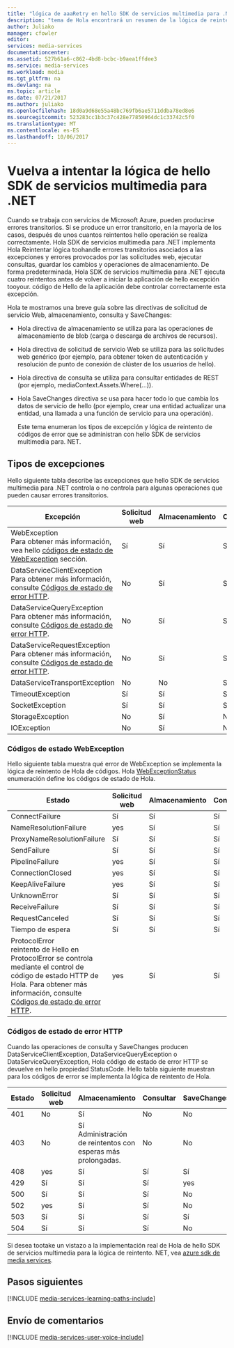 ```yaml
---
title: "lógica de aaaRetry en hello SDK de servicios multimedia para .NET | Documentos de Microsoft"
description: "tema de Hola encontrará un resumen de la lógica de reintento en hello SDK de servicios multimedia para. NET."
author: Juliako
manager: cfowler
editor: 
services: media-services
documentationcenter: 
ms.assetid: 527b61a6-c862-4bd8-bcbc-b9aea1ffdee3
ms.service: media-services
ms.workload: media
ms.tgt_pltfrm: na
ms.devlang: na
ms.topic: article
ms.date: 07/21/2017
ms.author: juliako
ms.openlocfilehash: 18d0a9d68e55a48bc769fb6ae5711ddba78ed8e6
ms.sourcegitcommit: 523283cc1b3c37c428e77850964dc1c33742c5f0
ms.translationtype: MT
ms.contentlocale: es-ES
ms.lasthandoff: 10/06/2017
---
```

# <a name="retry-logic-in-hello-media-services-sdk-for-net"></a>Vuelva a intentar la lógica de hello SDK de servicios multimedia para .NET
Cuando se trabaja con servicios de Microsoft Azure, pueden producirse errores transitorios. Si se produce un error transitorio, en la mayoría de los casos, después de unos cuantos reintentos hello operación se realiza correctamente. Hola SDK de servicios multimedia para .NET implementa Hola Reintentar lógica toohandle errores transitorios asociados a las excepciones y errores provocados por las solicitudes web, ejecutar consultas, guardar los cambios y operaciones de almacenamiento.  De forma predeterminada, Hola SDK de servicios multimedia para .NET ejecuta cuatro reintentos antes de volver a iniciar la aplicación de hello excepción tooyour. código de Hello de la aplicación debe controlar correctamente esta excepción.  

 Hola te mostramos una breve guía sobre las directivas de solicitud de servicio Web, almacenamiento, consulta y SaveChanges:  

* Hola directiva de almacenamiento se utiliza para las operaciones de almacenamiento de blob (carga o descarga de archivos de recursos).  
* Hola directiva de solicitud de servicio Web se utiliza para las solicitudes web genérico (por ejemplo, para obtener token de autenticación y resolución de punto de conexión de clúster de los usuarios de hello).  
* Hola directiva de consulta se utiliza para consultar entidades de REST (por ejemplo, mediaContext.Assets.Where(...)).  
* Hola SaveChanges directiva se usa para hacer todo lo que cambia los datos de servicio de hello (por ejemplo, crear una entidad actualizar una entidad, una llamada a una función de servicio para una operación).  
  
  Este tema enumeran los tipos de excepción y lógica de reintento de códigos de error que se administran con hello SDK de servicios multimedia para. NET.  

## <a name="exception-types"></a>Tipos de excepciones
Hello siguiente tabla describe las excepciones que hello SDK de servicios multimedia para .NET controla o no controla para algunas operaciones que pueden causar errores transitorios.  

| Excepción | Solicitud web | Almacenamiento | Consultar | SaveChanges |
| --- | --- | --- | --- | --- |
| WebException<br/>Para obtener más información, vea hello [códigos de estado de WebException](media-services-retry-logic-in-dotnet-sdk.md#WebExceptionStatus) sección. |Sí |Sí |Sí |Sí |
| DataServiceClientException<br/> Para obtener más información, consulte [Códigos de estado de error HTTP](media-services-retry-logic-in-dotnet-sdk.md#HTTPStatusCode). |No |Sí |Sí |Sí |
| DataServiceQueryException<br/> Para obtener más información, consulte [Códigos de estado de error HTTP](media-services-retry-logic-in-dotnet-sdk.md#HTTPStatusCode). |No |Sí |Sí |yes |
| DataServiceRequestException<br/> Para obtener más información, consulte [Códigos de estado de error HTTP](media-services-retry-logic-in-dotnet-sdk.md#HTTPStatusCode). |No |Sí |Sí |Sí |
| DataServiceTransportException |No |No |Sí |Sí |
| TimeoutException |Sí |Sí |Sí |No |
| SocketException |Sí |Sí |Sí |yes |
| StorageException |No |Sí |No |No |
| IOException |No |Sí |No |No |

### <a name="WebExceptionStatus"></a> Códigos de estado WebException
Hello siguiente tabla muestra qué error de WebException se implementa la lógica de reintento de Hola de códigos. Hola [WebExceptionStatus](http://msdn.microsoft.com/library/system.net.webexceptionstatus.aspx) enumeración define los códigos de estado de Hola.  

| Estado | Solicitud web | Almacenamiento | Consultar | SaveChanges |
| --- | --- | --- | --- | --- |
| ConnectFailure |Sí |Sí |Sí |Sí |
| NameResolutionFailure |yes |Sí |Sí |Sí |
| ProxyNameResolutionFailure |Sí |Sí |Sí |yes |
| SendFailure |Sí |Sí |Sí |yes |
| PipelineFailure |yes |Sí |Sí |No |
| ConnectionClosed |yes |Sí |Sí |No |
| KeepAliveFailure |yes |Sí |Sí |No |
| UnknownError |Sí |Sí |Sí |No |
| ReceiveFailure |Sí |Sí |Sí |No |
| RequestCanceled |Sí |Sí |Sí |No |
| Tiempo de espera |Sí |Sí |Sí |No |
| ProtocolError <br/>reintento de Hello en ProtocolError se controla mediante el control de código de estado HTTP de Hola. Para obtener más información, consulte [Códigos de estado de error HTTP](media-services-retry-logic-in-dotnet-sdk.md#HTTPStatusCode). |yes |Sí |Sí |Sí |

### <a name="HTTPStatusCode"></a> Códigos de estado de error HTTP
Cuando las operaciones de consulta y SaveChanges producen DataServiceClientException, DataServiceQueryException o DataServiceQueryException, Hola código de estado de error HTTP se devuelve en hello propiedad StatusCode.  Hello tabla siguiente muestran para los códigos de error se implementa la lógica de reintento de Hola.  

| Estado | Solicitud web | Almacenamiento | Consultar | SaveChanges |
| --- | --- | --- | --- | --- |
| 401 |No |Sí |No |No |
| 403 |No |Sí<br/>Administración de reintentos con esperas más prolongadas. |No |No |
| 408 |yes |Sí |Sí |Sí |
| 429 |Sí |Sí |Sí |yes |
| 500 |Sí |Sí |Sí |No |
| 502 |yes |Sí |Sí |No |
| 503 |Sí |Sí |Sí |Sí |
| 504 |Sí |Sí |Sí |No |

Si desea tootake un vistazo a la implementación real de Hola de hello SDK de servicios multimedia para la lógica de reintento. NET, vea [azure sdk de media services](https://github.com/Azure/azure-sdk-for-media-services/tree/dev/src/net/Client/TransientFaultHandling).

## <a name="next-steps"></a>Pasos siguientes
[!INCLUDE [media-services-learning-paths-include](../../includes/media-services-learning-paths-include.md)]

## <a name="provide-feedback"></a>Envío de comentarios
[!INCLUDE [media-services-user-voice-include](../../includes/media-services-user-voice-include.md)]


